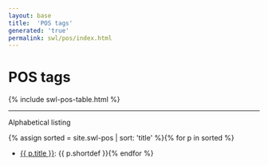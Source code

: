 ```yaml
---
layout: base
title:  'POS tags'
generated: 'true'
permalink: swl/pos/index.html
---
```


# POS tags

{% include swl-pos-table.html %}

----------

Alphabetical listing

{% assign sorted = site.swl-pos | sort: 'title' %}{% for p in sorted %}
* [{{ p.title }}](): {{ p.shortdef }}{% endfor %}
